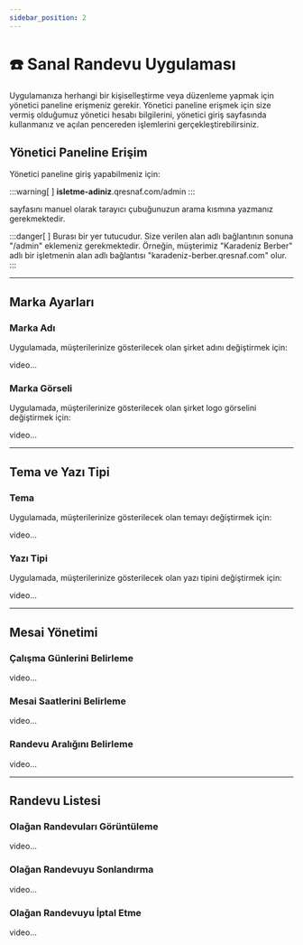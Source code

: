 ```yaml
---
sidebar_position: 2
---
```


# ☎️ Sanal Randevu Uygulaması

Uygulamanıza herhangi bir kişiselleştirme veya düzenleme yapmak için yönetici paneline erişmeniz gerekir.
Yönetici paneline erişmek için size vermiş olduğumuz yönetici hesabı bilgilerini, yönetici giriş sayfasında kullanmanız ve açılan pencereden işlemlerini gerçekleştirebilirsiniz.

## Yönetici Paneline Erişim

Yönetici paneline giriş yapabilmeniz için:

:::warning[&nbsp;]
**isletme-adiniz**.qresnaf.com/admin
:::

sayfasını manuel olarak tarayıcı çubuğunuzun arama kısmına yazmanız gerekmektedir.


:::danger[&nbsp;]
Burası bir yer tutucudur. Size verilen alan adlı bağlantının sonuna "/admin" eklemeniz gerekmektedir.
Örneğin, müşterimiz "Karadeniz Berber" adlı bir işletmenin alan adlı bağlantısı "karadeniz-berber.qresnaf.com" olur.
:::

---

## Marka Ayarları

### Marka Adı

Uygulamada, müşterilerinize gösterilecek olan şirket adını değiştirmek için:

video...

### Marka Görseli

Uygulamada, müşterilerinize gösterilecek olan şirket logo görselini değiştirmek için:

video...

---

## Tema ve Yazı Tipi

### Tema

Uygulamada, müşterilerinize gösterilecek olan temayı değiştirmek için:

video...

### Yazı Tipi

Uygulamada, müşterilerinize gösterilecek olan yazı tipini değiştirmek için:

video...

---

## Mesai Yönetimi

### Çalışma Günlerini Belirleme

video...

### Mesai Saatlerini Belirleme

video...

### Randevu Aralığını Belirleme

video...

---

## Randevu Listesi

### Olağan Randevuları Görüntüleme

video...

### Olağan Randevuyu Sonlandırma

video...

### Olağan Randevuyu İptal Etme

video...

